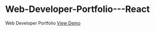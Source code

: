 # Web-Developer-Portfolio---React
Web Developer Portfolio
[View Demo](https://codepen.io/ahmetaksungur/pen/KKpRQZd)
